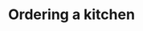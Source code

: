 ---
layout: order.ect
href: '/kitchens/kitchen-order'
lang: en
title: 'Ordering a kitchen'
navigationTitle: 'Ordering a kitchen'
request:
  title: 'Enquiry'
  subtitle: 'We would like to welcome you to the shops of Dialog kitchens'
  image: '/images/enquiry.jpg'
  description: 'In order to make an enquiry, you are welcome to visit the shops of Dialog kitchens. After you state your requirements, as well as what you like about our models, we will be able to provide you with maximum support in your choice and to consult you on all possible issues. In order to provide you with a precise quotation and to be maximally correct, it is best that you make a sketch of the premises.'
project:
  title: 'Project'
  subtitle: 'We will make a 3D Photorealistic design'
  image: '/images/project-big.jpg'
  description: 'The design itself is one of the most important stages in the process of creating the kitchen. A member of the technical staff of Dialog will measure the exact details and geometry of the room. Using specialised software, we will make a 3D photorealistic design which will be maximally close to your real kitchen and which ca be actually implemented. '
price:
  title: 'Price'
  subtitle: 'Price, up to 2 working days after a submitter enquiry'
  image: '/images/price-2.jpg'
  description: 'If you enquire about a price per linear metre, our reply will be that there is no precise answer to this question because in one linear metre may be included an unknown number and various types of components. As basic guidelines, you are welcome to visit our shops, where you will find labels with the exact price of each kitchen. And if you would like to know the specific price of the kitchen which you have chosen, please do not hesitate to make an enquiry to which we will reply within 2 working days.'
ptitleSchema: 
  title: 'Sketch of the premises'
  columns: 
    -
      description: 'The sketch of the palce is a dimensioned view from above with an approximately sizes. It will be good to point out the distances to the exicting terminals for clean and dirty water, an aspiration vent of the chimney, the height of the place and everything else that you feel important and needs to be described.'
    -
      description: 'It is important to point out all of the windows, coloumns, alcoves, griders, bends, chimneys and etc. This information will be useful for our designers in the initial design and in the creating of your personal offer.'
ptitleProject: 
  title: 'Kitchen Project'
  columns: 
    -
      description: 'In Dialog we will pay attention on the family traditions, the number of people in your familly, and your lifestyle. We will comment the model, which you already approved, we will compare it to some other models to show you the differences in the materials and to let you make the best choice for yourself. Together with you we will choose the best combination of components, colours and accesssories, we will choose the most appropriate electrical – appliances, the sing and the tap and will choose a exact date for the montage of all these things.'
    -
      description: 'In addition to the approved project we will create (for free) projects for the water and sewerage and electrical and aspiration systems and we will consult you in their montage. The project that you have approved will be in a kit with a price, contract, deadline for the installation and date for the montage. You can choose a payment method that will be the most comfortable for you.'
---